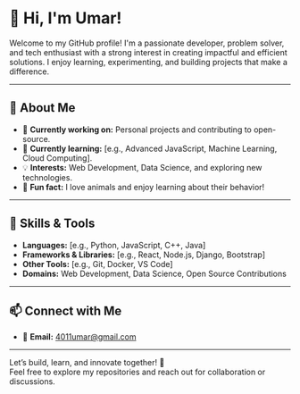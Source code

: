 # 👋 Hi, I'm Umar!

Welcome to my GitHub profile! I'm a passionate developer, problem solver, and tech enthusiast with a strong interest in creating impactful and efficient solutions. I enjoy learning, experimenting, and building projects that make a difference.

---

## 🚀 About Me

- 🔭 **Currently working on:** Personal projects and contributing to open-source.  
- 🌱 **Currently learning:** [e.g., Advanced JavaScript, Machine Learning, Cloud Computing].  
- 💡 **Interests:** Web Development, Data Science, and exploring new technologies.  
- 🐾 **Fun fact:** I love animals and enjoy learning about their behavior!

---

## 🔧 Skills & Tools

- **Languages:** [e.g., Python, JavaScript, C++, Java]  
- **Frameworks & Libraries:** [e.g., React, Node.js, Django, Bootstrap]  
- **Other Tools:** [e.g., Git, Docker, VS Code]  
- **Domains:** Web Development, Data Science, Open Source Contributions  

---

## 📫 Connect with Me

- 📧 **Email:** [4011umar@gmail.com](mailto:4011umar@gmail.com) 

---

Let’s build, learn, and innovate together! 🚀  
Feel free to explore my repositories and reach out for collaboration or discussions.

